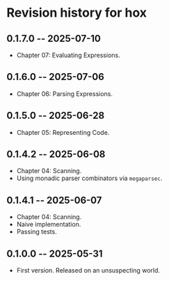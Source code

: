 # Revision history for hox

## 0.1.7.0 -- 2025-07-10

* Chapter 07: Evaluating Expressions.

## 0.1.6.0 -- 2025-07-06

* Chapter 06: Parsing Expressions.

## 0.1.5.0 -- 2025-06-28

* Chapter 05: Representing Code.

## 0.1.4.2 -- 2025-06-08

* Chapter 04: Scanning.
* Using monadic parser combinators via `megaparsec`.

## 0.1.4.1 -- 2025-06-07

* Chapter 04: Scanning.
* Naive implementation.
* Passing tests.

## 0.1.0.0 -- 2025-05-31

* First version. Released on an unsuspecting world.
